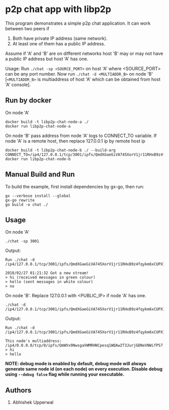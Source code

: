 # p2p chat app with libp2p

This program demonstrates a simple p2p chat application. It can work between two peers if
1. Both have private IP address (same network).
2. At least one of them has a public IP address.

Assume if 'A' and 'B' are on different networks host 'B' may or may not have a public IP address but host 'A' has one.

Usage: Run `./chat -sp <SOURCE_PORT>` on host 'A' where <SOURCE_PORT> can be any port number. Now run `./chat -d <MULTIADDR_B>` on node 'B' [`<MULTIADDR_B>` is multiaddress of host 'A' which can be obtained from host 'A' console].

## Run by docker

On node 'A'
```
docker build -t libp2p-chat-node-a ./
docker run libp2p-chat-node-a
```

On node 'B' pass address from node 'A' logs to CONNECT_TO variable. If node 'A' is a remote host, then replace 127.0.0.1 ip by remote host ip
```
docker build -t libp2p-chat-node-b ./ --build-arg CONNECT_TO=/ip4/127.0.0.1/tcp/3001/ipfs/QmdXGaeGiVA745XorV1jr11RHxB9z4fqykm6xCUPX1aTJo
docker run libp2p-chat-node-b
```

## Manual Build and Run

To build the example, first install dependencies by gx-go, then run:

```
gx --verbose install --global
gx-go rewrite
go build -o chat ./
```

## Usage

On node 'A'
```
./chat -sp 3001
```

Output:
```
Run ./chat -d /ip4/127.0.0.1/tcp/3001/ipfs/QmdXGaeGiVA745XorV1jr11RHxB9z4fqykm6xCUPX1aTJo

2018/02/27 01:21:32 Got a new stream!
> hi (received messages in green colour)
> hello (sent messages in white colour)
> no
```

On node 'B'. Replace 127.0.0.1 with <PUBLIC_IP> if node 'A' has one.
```
./chat -d /ip4/127.0.0.1/tcp/3001/ipfs/QmdXGaeGiVA745XorV1jr11RHxB9z4fqykm6xCUPX1aTJo
```

Output:
```
Run ./chat -d /ip4/127.0.0.1/tcp/3001/ipfs/QmdXGaeGiVA745XorV1jr11RHxB9z4fqykm6xCUPX1aTJo

This node's multiaddress:
/ip4/0.0.0.0/tcp/0/ipfs/QmWVx9NwsgaVWMRHNCpesq1WQAw2T3JurjGDNeVNWifPS7
> hi
> hello
```

**NOTE: debug mode is enabled by default, debug mode will always generate same node id (on each node) on every execution. Disable debug using `--debug false` flag while running your executable.**

## Authors
1. Abhishek Upperwal